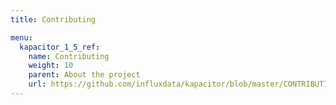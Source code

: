 ```yaml
---
title: Contributing

menu:
  kapacitor_1_5_ref:
    name: Contributing
    weight: 10
    parent: About the project
    url: https://github.com/influxdata/kapacitor/blob/master/CONTRIBUTING.md
---
```

